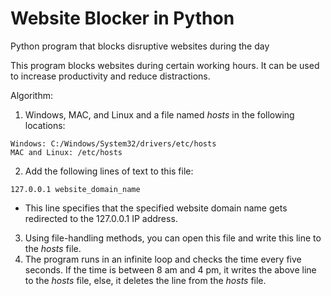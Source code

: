 # Website Blocker in Python
Python program that blocks disruptive websites during the day

This program blocks websites during certain working hours.
It can be used to increase productivity and reduce distractions.

Algorithm:

1. Windows, MAC, and Linux and a file named *hosts* in the following locations:

```
Windows: C:/Windows/System32/drivers/etc/hosts
MAC and Linux: /etc/hosts
```

2. Add the following lines of text to this file:

```
127.0.0.1 website_domain_name
```

   - This line specifies that the specified website domain name gets redirected to the 127.0.0.1 IP address.

3. Using file-handling methods, you can open this file and write this line to the *hosts* file.
4. The program runs in an infinite loop and checks the time every five seconds. If the time is between 8 am and 4 pm, it writes the above line to the *hosts* file, else, it deletes the line from the *hosts* file.


